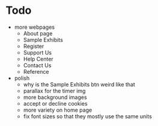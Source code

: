 # Todo #
* more webpages
    * About page
    * Sample Exhibits
    * Register
    * Support Us
    * Help Center
    * Contact Us
    * Reference
* polish
    * why is the Sample Exhibits btn weird like that
    * parallax for the timer img
    * more background images
    * accept or decline cookies
    * more variety on home page
    * fix font sizes so that they mostly use the same units
